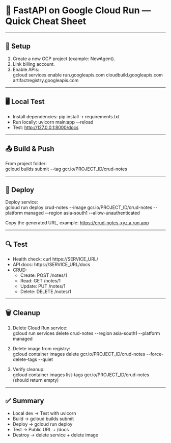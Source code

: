 # 🚀 FastAPI on Google Cloud Run — Quick Cheat Sheet

---

## 🔧 Setup

1. Create a new GCP project (example: NewAgent).
2. Link billing account.
3. Enable APIs:  
   gcloud services enable run.googleapis.com cloudbuild.googleapis.com artifactregistry.googleapis.com

---

## 🖥 Local Test

- Install dependencies: pip install -r requirements.txt  
- Run locally: uvicorn main:app --reload  
- Test: http://127.0.0.1:8000/docs  

---

## 📤 Build & Push

From project folder:  
gcloud builds submit --tag gcr.io/PROJECT_ID/crud-notes  

---

## 🚀 Deploy

Deploy service:  
gcloud run deploy crud-notes --image gcr.io/PROJECT_ID/crud-notes --platform managed --region asia-south1 --allow-unauthenticated  

Copy the generated URL, example: https://crud-notes-xyz.a.run.app  

---

## 🔍 Test

- Health check: curl https://SERVICE_URL/  
- API docs: https://SERVICE_URL/docs  
- CRUD:  
  - Create: POST /notes/1  
  - Read: GET /notes/1  
  - Update: PUT /notes/1  
  - Delete: DELETE /notes/1  

---

## 🗑 Cleanup

1. Delete Cloud Run service:  
   gcloud run services delete crud-notes --region asia-south1 --platform managed  

2. Delete image from registry:  
   gcloud container images delete gcr.io/PROJECT_ID/crud-notes --force-delete-tags --quiet  

3. Verify cleanup:  
   gcloud container images list-tags gcr.io/PROJECT_ID/crud-notes  
   (should return empty)  

---

## ✅ Summary

- Local dev → Test with uvicorn  
- Build → gcloud builds submit  
- Deploy → gcloud run deploy  
- Test → Public URL + /docs  
- Destroy → delete service + delete image  
